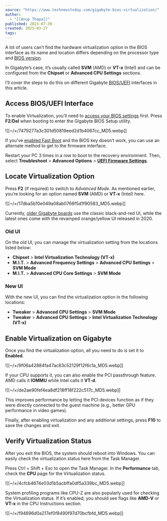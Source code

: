```yaml
---
source: "https://www.technewstoday.com/gigabyte-bios-virtualization/"
author:
  - "[[Anup Thapa]]"
published: 2023-07-30
created: 2025-03-27
tags:
---
```

A lot of users can’t find the hardware virtualization option in the BIOS interface as its name and location differs depending on the processor type and [BIOS version](https://www.technewstoday.com/check-bios-version-gigabyte/).

In Gigabyte’s case, it’s usually called **SVM** (AMD) or **VT-x** (Intel) and can be configured from the **Chipset** or **Advanced CPU Settings** sections.

I’ll cover the steps to do this on different Gigabyte [BIOS/UEFI](https://www.technewstoday.com/bios-vs-uefi/) interfaces in this article.

## Access BIOS/UEFI Interface

To enable Virtualization, you’ll need to [access your BIOS settings](https://www.technewstoday.com/how-to-get-to-bios-windows-11/) first. Press **F2**/**Del** when booting to enter the Gigabyte BIOS Setup utility.

![[~/×/7479277a3c301d50819eed2d1b4067cc_MD5.webp]]

If you’ve [enabled Fast Boot](https://www.technewstoday.com/fast-boot-gigabyte/) and the BIOS key doesn’t work, you can use an alternate method to get to the firmware interface. 

Restart your PC 3 times in a row to boot to the recovery environment. Then, select **Troubleshoot** > **Advanced Options** > **[UEFI Firmware Settings](https://www.technewstoday.com/uefi-firmware-settings/)**.

## Locate Virtualization Option

Press **F2** (if required) to switch to *Advanced Mode*. As mentioned earlier, you’re looking for an option named **SVM** (AMD) or **VT-x** (Intel) here.

![[~/×/17dba5b10e049a08ab0766f5d1f90583_MD5.webp]]

Currently, [older Gigabyte boards](https://www.technewstoday.com/check-what-motherboard-i-have/) use the classic black-and-red UI, while the latest ones come with the revamped orange/yellow UI released in 2020.

### Old UI

On the old UI, you can manage the virtualization setting from the locations listed below:

- **Chipset** > **Intel Virtualization Technology (VT-x)**
- **M.I.T.** > **Advanced Frequency Settings** > **Advanced CPU Settings** > **SVM Mode**
- **M.I.T.** > **Advanced CPU Core Settings** > **SVM Mode**

### New UI 

With the new UI, you can find the virtualization option in the following locations:

- **Tweaker** > **Advanced CPU Settings** > **SVM Mode**
- **Tweaker** > **Advanced CPU Settings** > **Intel Virtualization Technology (VT-x)**

## Enable Virtualization on Gigabyte

Once you find the virtualization option, all you need to do is set it to **Enabled**.

![[~/×/9f06a42884fa47ac83c52129f12f6c1a_MD5.webp]]

If your CPU supports it, you can also enable the PCI passthrough feature. AMD calls it **IOMMU** while Intel calls it **VT-d**.

![[~/×/de2ae90fef4ea8df218ff18f222c517c_MD5.webp]]

This improves performance by letting the PCI devices function as if they were directly connected to the guest machine (e.g., better GPU performance in video games).

Finally, after enabling virtualization and any additional settings, press **F10** to save the changes and exit.

## Verify Virtualization Status

After you exit the BIOS, the system should reboot into Windows. You can easily check the virtualization status here from the Task Manager.

Press Ctrl + Shift + Esc to open the Task Manager. In the **Performance** tab, check the **CPU** page for the Virtualization status.

![[~/×/4cfcb4674e03d1b5acbffa0df5a339bc_MD5.webp]]

System profiling programs like CPU-Z are also popularly used for checking the Virtualization status. If it’s enabled, you should see flags like **AMD-V** or **VT-x** in the CPU Instructions section.

![[~/×/f94696d0a217ef0f8490f97d70bcfbfd_MD5.webp]]